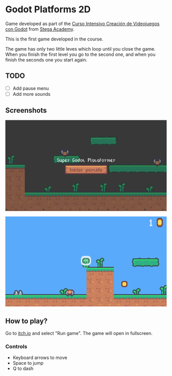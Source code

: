 # Godot Platforms 2D

Game developed as part of the [Curso Intensivo Creación de Videojuegos con Godot](https://stegaacademy.es/pdf/dossiergodot.pdf) from [Stega Academy](https://stegaacademy.es/). 

This is the first game developed in the course.

The game has only two little leves which loop until you close the game. When you finish the first level you go to the second one, and when you finish the seconds one you start again.

## TODO

- [ ] Add pause menu
- [ ] Add more sounds

## Screenshots

![](./docs/menu.png)

![](./docs/game.png)

## How to play?

Go to [itch.io](https://ismanapa.itch.io/godot-platforms-2d?password=stega) and select "Run game". The game will open in fullscreen. 

### Controls

- Keyboard arrows to move
- Space to jump
- Q to dash
